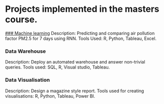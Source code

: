 # Projects implemented in the masters course.

[### Machine learning](https://github.com/swapnil-sarda/projects/tree/Machine-learning)
Description: Predicting and comparing air pollution factor PM2.5 for 7 days using RNN.
Tools Used: R, Python, Tableau, Excel.

### Data Warehouse
Description: Deploy an automated warehouse and answer non-trivial queries.
Tools used: SQL, R, Visual studio, Tableau.

### Data Visualisation
Description: Design a magazine style report.
Tools used for creating visualisations: R, Python, Tableau, Power BI.
